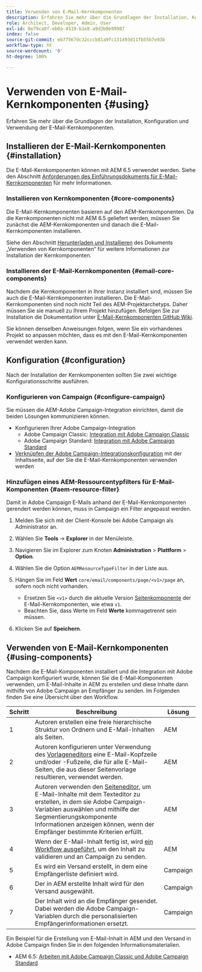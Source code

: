 ```yaml
---
title: Verwenden von E-Mail-Kernkomponenten
description: Erfahren Sie mehr über die Grundlagen der Installation, Konfiguration und Verwendung der E-Mail-Kernkomponenten.
role: Architect, Developer, Admin, User
exl-id: 0e79ca8f-eb0a-4519-b1e8-a9d3b0b99987
index: false
source-git-commit: eb77567dc32cccb81a9fc131493d11fb55b7e93b
workflow-type: ht
source-wordcount: '0'
ht-degree: 100%

---
```



# Verwenden von E-Mail-Kernkomponenten {#using}

Erfahren Sie mehr über die Grundlagen der Installation, Konfiguration und Verwendung der E-Mail-Kernkomponenten.

## Installieren der E-Mail-Kernkomponenten {#installation}

Die E-Mail-Kernkomponenten können mit AEM 6.5 verwendet werden. Siehe den Abschnitt [Anforderungen des Einführungsdokuments für E-Mail-Kernkomponenten](introduction.md#requirements) für mehr Informationen.

### Installieren von Kernkomponenten {#core-components}

Die E-Mail-Kernkomponenten basieren auf den AEM-Kernkomponenten. Da die Kernkomponenten nicht mit AEM 6.5 geliefert werden, müssen Sie zunächst die AEM-Kernkomponenten und danach die E-Mail-Kernkomponenten installieren.

Siehe den Abschnitt [Herunterladen und Installieren](/help/get-started/using.md#download-and-install) des Dokuments „Verwenden von Kernkomponenten“ für weitere Informationen zur Installation der Kernkomponenten.

### Installieren der E-Mail-Kernkomponenten {#email-core-components}

Nachdem die Kernkomponenten in Ihrer Instanz installiert sind, müssen Sie auch die E-Mail-Kernkomponenten installieren. Die E-Mail-Kernkomponenten sind noch nicht Teil des AEM-Projektarchetyps. Daher müssen Sie sie manuell zu Ihrem Projekt hinzufügen. Befolgen Sie zur Installation die Dokumentation unter [E-Mail-Kernkomponenten GitHub Wiki](https://github.com/adobe/aem-core-email-components/wiki/Adding-to-Existing-Project).

Sie können denselben Anweisungen folgen, wenn Sie ein vorhandenes Projekt so anpassen möchten, dass es mit den E-Mail-Kernkomponenten verwendet werden kann.

## Konfiguration {#configuration}

Nach der Installation der Kernkomponenten sollten Sie zwei wichtige Konfigurationsschritte ausführen.

### Konfigurieren von Campaign {#configure-campaign}

Sie müssen die AEM-Adobe Campaign-Integration einrichten, damit die beiden Lösungen kommunizieren können.

* Konfigurieren Ihrer Adobe Campaign-Integration
   * Adobe Campaign Classic: [Integration mit Adobe Campaign Classic](https://experienceleague.adobe.com/docs/experience-manager-65/administering/integration/campaignonpremise.html?lang=de)
   * Adobe Campaign Standard: [Integration mit Adobe Campaign Standard](https://experienceleague.adobe.com/docs/experience-manager-65/administering/integration/campaignstandard.html?lang=de)
* [Verknüpfen der Adobe Campaign-Integrationskonfiguration](/help/email/components/page.md#cloud-services-tab) mit der Inhaltsseite, auf der Sie die E-Mail-Kernkomponenten verwenden werden

### Hinzufügen eines AEM-Ressourcentypfilters für E-Mail-Komponenten {#aem-resource-filter}

Damit in Adobe Campaign E-Mails anhand der E-Mail-Kernkomponenten gerendert werden können, muss in Campaign ein Filter angepasst werden.

1. Melden Sie sich mit der Client-Konsole bei Adobe Campaign als Administrator an.

1. Wählen Sie **Tools** -> **Explorer** in der Menüleiste.

1. Navigieren Sie im Explorer zum Knoten **Administration** > **Plattform** > **Option**.

1. Wählen Sie die Option `AEMResourceTypeFilter` in der Liste aus.

1. Hängen Sie im Feld **Wert** `core/email/components/page/<v1>/page` an, sofern noch nicht vorhanden.

   * Ersetzen Sie `<v1>` durch die aktuelle Version [Seitenkomponente](/help/email/components/page.md) der E-Mail-Kernkomponenten, wie etwa `v1`.
   * Beachten Sie, dass Werte im Feld **Werte** kommagetrennt sein müssen.

1. Klicken Sie auf **Speichern**.

## Verwenden von E-Mail-Kernkomponenten {#using-components}

Nachdem die E-Mail-Komponenten installiert und die Integration mit Adobe Campaign konfiguriert wurde, können Sie die E-Mail-Komponenten verwenden, um E-Mail-Inhalte in AEM zu erstellen und diese Inhalte dann mithilfe von Adobe Campaign an Empfänger zu senden. Im Folgenden finden Sie eine Übersicht über den Workflow.

| Schritt | Beschreibung | Lösung |
|---|---|---|
| 1 | Autoren erstellen eine freie hierarchische Struktur von Ordnern und E-Mail-Inhalten als Seiten. | AEM |
| 2 | Autoren konfigurieren unter Verwendung des [Vorlageneditors](https://experienceleague.adobe.com/docs/experience-manager-cloud-service/sites/authoring/features/templates.html?lang=de) eine E-Mail-Kopfzeile und/oder -Fußzeile, die für alle E-Mail-Seiten, die aus dieser Seitenvorlage resultieren, verwendet werden. | AEM |
| 3 | Autoren verwenden den [Seiteneditor](https://experienceleague.adobe.com/docs/experience-manager-cloud-service/content/sites/authoring/fundamentals/editing-content.html?lang=de), um E-Mail-Inhalte mit dem Texteditor zu erstellen, in dem sie Adobe Campaign-Variablen auswählen und mithilfe der Segmentierungskomponente Informationen anzeigen können, wenn der Empfänger bestimmte Kriterien erfüllt. | AEM |
| 4 | Wenn der E-Mail-Inhalt fertig ist, wird [ein Workflow ausgeführt](https://experienceleague.adobe.com/docs/experience-manager-cloud-service/content/sites/authoring/workflows/overview.html?lang=de), um den Inhalt zu validieren und an Campaign zu senden. | AEM |
| 5 | Es wird ein Versand erstellt, in dem eine Empfängerliste definiert wird. | Campaign |
| 6 | Der in AEM erstellte Inhalt wird für den Versand ausgewählt. | Campaign |
| 7 | Der Inhalt wird an die Empfänger gesendet. Dabei werden die Adobe Campaign-Variablen durch die personalisierten Empfängerinformationen ersetzt. | Campaign |

Ein Beispiel für die Erstellung von E-Mail-Inhalt in AEM und den Versand in Adobe Campaign finden Sie in den folgenden Informationsmaterialien.

* AEM 6.5: [Arbeiten mit Adobe Campaign Classic und Adobe Campaign Standard](https://experienceleague.adobe.com/docs/experience-manager-65/authoring/aem-adobe-campaign/campaign.html?lang=de)
